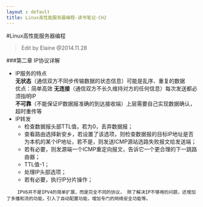 ```yaml
---
layout : default
title: Linux高性能服务器编程-读书笔记-CH2
---
```

#Linux高性能服务器编程    
 > Edit by Elaine @2014.11.28     
 
###第二章 IP协议详解     
* IP服务的特点   
    **无状态**（通信双方不同步传输数据的状态信息）可能是乱序、重复的数据       
        优点：简单高效
    **无连接**（通信双方不长久维持对方的任何信息）每次发送都必须指明IP    
    **不可靠**（不能保证IP数据报准确的到达接收端）上层需要自己实现数据确认，超时重传等      
* IP转发  
    * 检查数据报头部TTL值，若为0，丢弃数据报；
    * 查看路由选择新安乡，若设置了该选项，则检查数据报的目标IP地址是否为本机的某个IP地址，若不是，则发送ICMP源站选路失败报文给发送端；  
    * 若有必要，则发源端一个ICMP重定向报文，告诉它一个更合理的下一跳路由器；   
    * TTL值-1；  
    * 处理IP头部选项；   
    * 若有必要，执行IP分片操作；   
   
`````    
    IPV6并不是IPV4的简单扩展，而是完全不同的协议， 除了解决IP不够用的问题，还增加了多播和流的功能，引入了自动配置功能，增加专门的网络安全功能等。
`````
